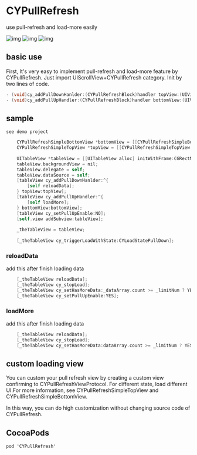 # CYPullRefresh
use pull-refresh and load-more easily


![img](https://cloud.githubusercontent.com/assets/1996801/7785011/266779e8-01af-11e5-8872-40bd7fba763a.png)
![img](https://cloud.githubusercontent.com/assets/1996801/7785008/07c8c0b4-01af-11e5-8067-40f7d2afd76c.png)
![img](https://cloud.githubusercontent.com/assets/1996801/7785012/32a0a7fc-01af-11e5-96bd-cd863c3ed9ee.png)

## basic use
First, It's very easy to implement pull-refresh and load-more feature by CYPullRefresh. Just import UIScrollView+CYPullRefresh category. Init by two lines of code.
```objective-c
- (void)cy_addPullDownHanlder:(CYPullRefreshBlock)handler topView:(UIView<CYPullRefreshViewProtocol> *)topView;
- (void)cy_addPullUpHandler:(CYPullRefreshBlock)handler bottomView:(UIView<CYPullRefreshViewProtocol> *)bottomView;
```

## sample
`see demo project`
```objective-c
    CYPullRefreshSimpleBottomView *bottomView = [[CYPullRefreshSimpleBottomView alloc] init];
    CYPullRefreshSimpleTopView *topView = [[CYPullRefreshSimpleTopView alloc] init];
    
    UITableView *tableView = [[UITableView alloc] initWithFrame:CGRectMake(0, 0, self.view.frame.size.width, self.view.frame.size.height)];
    tableView.backgroundView = nil;
    tableView.delegate = self;
    tableView.dataSource = self;
    [tableView cy_addPullDownHanlder:^{
        [self reloadData];
    } topView:topView];
    [tableView cy_addPullUpHandler:^{
        [self loadMore];
    } bottomView:bottomView];
    [tableView cy_setPullUpEnable:NO];
    [self.view addSubview:tableView];
    
    _theTableView = tableView;
    
    [_theTableView cy_triggerLoadWithState:CYLoadStatePullDown];
```
### reloadData
add this after finish loading data
```objective-c
    [_theTableView reloadData];
    [_theTableView cy_stopLoad];
    [_theTableView cy_setHasMoreData:_dataArray.count >= _limitNum ? YES : NO];
    [_theTableView cy_setPullUpEnable:YES];
```
### loadMore
add this after finish loading data
```objective-c
    [_theTableView reloadData];
    [_theTableView cy_stopLoad];
    [_theTableView cy_setHasMoreData:dataArray.count >= _limitNum ? YES : NO];
```

## custom loading view
You can custom your pull refresh view by creating a custom view confirming to CYPullRefreshViewProtocol. For different state, load different UI.For more information, see CYPullRefreshSimpleTopView and CYPullRefreshSimpleBottomView. 

In this way, you can do high customization without changing source code of CYPullRefresh. 

## CocoaPods
`pod 'CYPullRefresh'`
